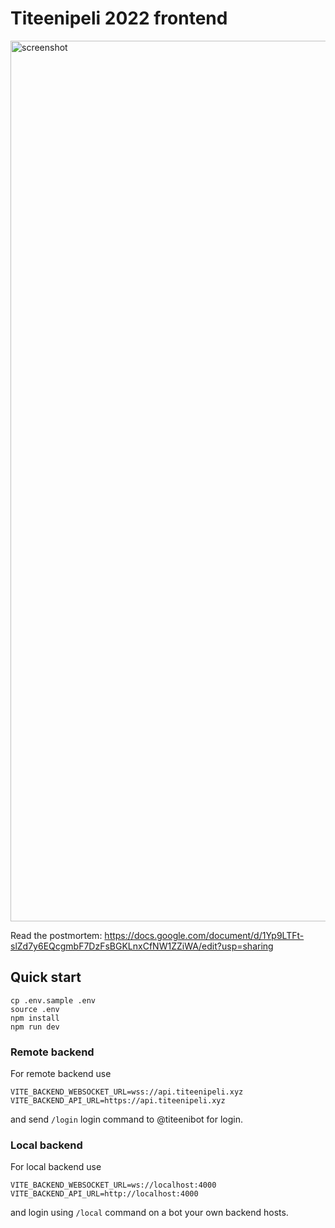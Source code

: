 # Titeenipeli 2022 frontend

<img width="1409" alt="screenshot" src="https://user-images.githubusercontent.com/6438345/159185311-ff770c9e-3958-4e2b-ac2a-31bcd5901dd3.png">

Read the postmortem: https://docs.google.com/document/d/1Yp9LTFt-slZd7y6EQcgmbF7DzFsBGKLnxCfNW1ZZiWA/edit?usp=sharing

## Quick start

```
cp .env.sample .env
source .env
npm install
npm run dev
```

### Remote backend

For remote backend use

```
VITE_BACKEND_WEBSOCKET_URL=wss://api.titeenipeli.xyz
VITE_BACKEND_API_URL=https://api.titeenipeli.xyz
```

and send `/login` login command to @titeenibot for login.

### Local backend

For local backend use

```
VITE_BACKEND_WEBSOCKET_URL=ws://localhost:4000
VITE_BACKEND_API_URL=http://localhost:4000
```

and login using `/local` command on a bot your own backend hosts.
